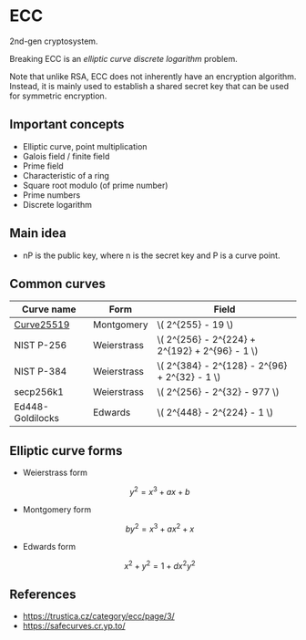 # ECC

2nd-gen cryptosystem.

Breaking ECC is an _elliptic curve discrete logarithm_ problem.

Note that unlike RSA, ECC does not inherently have an encryption algorithm. Instead, it is mainly used to establish a shared secret key that can be used for symmetric encryption.

## Important concepts

* Elliptic curve, point multiplication
* Galois field / finite field
* Prime field
* Characteristic of a ring
* Square root modulo (of prime number)
* Prime numbers
* Discrete logarithm

## Main idea

* nP is the public key, where n is the secret key and P is a curve point.

## Common curves

|Curve name| Form | Field |
|----|---| --- |
|[Curve25519](https://en.wikipedia.org/wiki/Curve25519)| Montgomery | \\( 2^{255} - 19 \\) |
|NIST P-256|Weierstrass | \\( 2^{256} - 2^{224} + 2^{192} + 2^{96} - 1 \\) |
|NIST P-384| Weierstrass | \\( 2^{384} - 2^{128} - 2^{96} + 2^{32} - 1 \\) |
|secp256k1| Weierstrass | \\( 2^{256} - 2^{32} - 977 \\) |
|Ed448-Goldilocks| Edwards | \\( 2^{448} - 2^{224} - 1 \\) |

## Elliptic curve forms

* Weierstrass form

    $$
    y^2 = x^3 + ax + b
    $$

* Montgomery form

    $$
    by^2 = x^3 + ax^2 + x
    $$

* Edwards form

    $$
    x^2 + y^2 = 1 + dx^2y^2
    $$


## References

* https://trustica.cz/category/ecc/page/3/
* https://safecurves.cr.yp.to/
